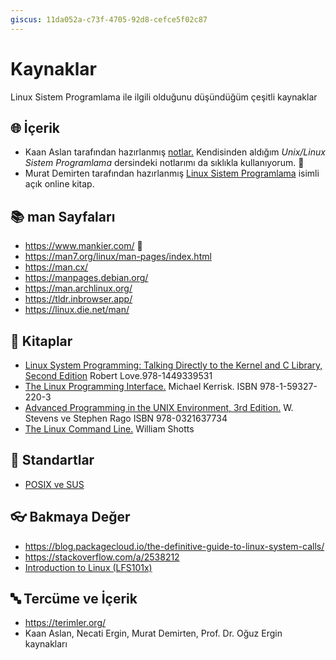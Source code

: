 ```yaml
---
giscus: 11da052a-c73f-4705-92d8-cefce5f02c87
---
```


# Kaynaklar

Linux Sistem Programlama ile ilgili olduğunu düşündüğüm çeşitli kaynaklar

## 🌐 İçerik

- Kaan Aslan tarafından hazırlanmış
  [notlar.](https://github.com/CSD-1993/KursNotlari) Kendisinden aldığım
  *Unix/Linux Sistem Programlama* dersindeki notlarımı da sıklıkla kullanıyorum.
  🌟
- Murat Demirten tarafından hazırlanmış [Linux Sistem
  Programlama](https://demirten.gitbooks.io/linux-sistem-programlama/content/)
  isimli açık online kitap.

## 📚 man Sayfaları

- <https://www.mankier.com/> 🌟
- <https://man7.org/linux/man-pages/index.html>
- <https://man.cx/>
- <https://manpages.debian.org/>
- <https://man.archlinux.org/>
- <https://tldr.inbrowser.app/>
- <https://linux.die.net/man/>

## 📖 Kitaplar

- [Linux System Programming: Talking Directly to the Kernel and C Library,
  Second Edition](https://a.co/d/bHoBz0U) Robert Love.978-1449339531
- [The Linux Programming Interface.](https://man7.org/tlpi/) Michael Kerrisk.
  ISBN 978-1-59327-220-3
- [Advanced Programming in the UNIX Environment, 3rd
  Edition.](https://a.co/d/64BHrrD) W. Stevens ve Stephen Rago ISBN
  978-0321637734
- [The Linux Command Line.](http://linuxcommand.org/tlcl.php) William Shotts

## 📝 Standartlar

- [POSIX ve SUS](https://pubs.opengroup.org/onlinepubs/9699919799.2018edition/)

## 👓 Bakmaya Değer

- <https://blog.packagecloud.io/the-definitive-guide-to-linux-system-calls/>
- <https://stackoverflow.com/a/2538212>
- [Introduction to Linux
  (LFS101x)](https://training.linuxfoundation.org/training/introduction-to-linux/)

## 🔤 Tercüme ve İçerik

- <https://terimler.org/>
- Kaan Aslan, Necati Ergin, Murat Demirten, Prof. Dr. Oğuz Ergin kaynakları
